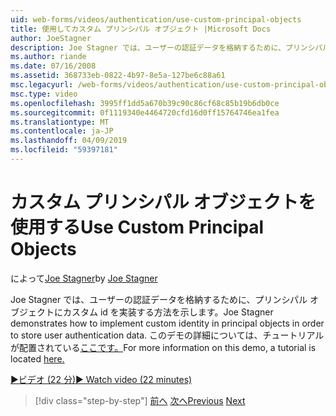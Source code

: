 ```yaml
---
uid: web-forms/videos/authentication/use-custom-principal-objects
title: 使用してカスタム プリンシパル オブジェクト |Microsoft Docs
author: JoeStagner
description: Joe Stagner では、ユーザーの認証データを格納するために、プリンシパル オブジェクトにカスタム id を実装する方法を示します。 詳細については、このデモでは、.
ms.author: riande
ms.date: 07/16/2008
ms.assetid: 368733eb-0822-4b97-8e5a-127be6c88a61
msc.legacyurl: /web-forms/videos/authentication/use-custom-principal-objects
msc.type: video
ms.openlocfilehash: 3995ff1dd5a670b39c90c86cf68c85b19b6db0ce
ms.sourcegitcommit: 0f1119340e4464720cfd16d0ff15764746ea1fea
ms.translationtype: MT
ms.contentlocale: ja-JP
ms.lasthandoff: 04/09/2019
ms.locfileid: "59397181"
---
```

# <a name="use-custom-principal-objects"></a><span data-ttu-id="dd529-104">カスタム プリンシパル オブジェクトを使用する</span><span class="sxs-lookup"><span data-stu-id="dd529-104">Use Custom Principal Objects</span></span>

<span data-ttu-id="dd529-105">によって[Joe Stagner](https://github.com/JoeStagner)</span><span class="sxs-lookup"><span data-stu-id="dd529-105">by [Joe Stagner](https://github.com/JoeStagner)</span></span>

<span data-ttu-id="dd529-106">Joe Stagner では、ユーザーの認証データを格納するために、プリンシパル オブジェクトにカスタム id を実装する方法を示します。</span><span class="sxs-lookup"><span data-stu-id="dd529-106">Joe Stagner demonstrates how to implement custom identity in principal objects in order to store user authentication data.</span></span> <span data-ttu-id="dd529-107">このデモの詳細については、チュートリアルが配置されている[ここです。](../../overview/older-versions-security/introduction/forms-authentication-configuration-and-advanced-topics-vb.md)</span><span class="sxs-lookup"><span data-stu-id="dd529-107">For more information on this demo, a tutorial is located [here.](../../overview/older-versions-security/introduction/forms-authentication-configuration-and-advanced-topics-vb.md)</span></span>

[<span data-ttu-id="dd529-108">&#9654;ビデオ (22 分)</span><span class="sxs-lookup"><span data-stu-id="dd529-108">&#9654; Watch video (22 minutes)</span></span>](https://channel9.msdn.com/Blogs/ASP-NET-Site-Videos/use-custom-principal-objects)

> [!div class="step-by-step"]
> <span data-ttu-id="dd529-109">[前へ](add-custom-data-to-the-authentication-method.md)
> [次へ](understanding-aspnet-memberships.md)</span><span class="sxs-lookup"><span data-stu-id="dd529-109">[Previous](add-custom-data-to-the-authentication-method.md)
[Next](understanding-aspnet-memberships.md)</span></span>
